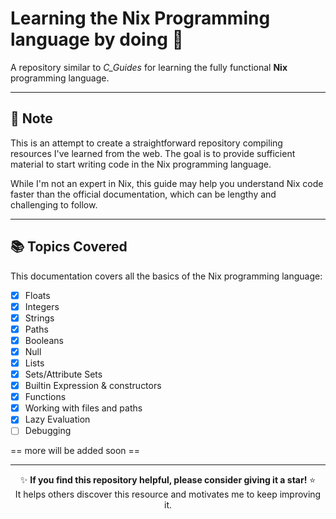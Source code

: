 # Learning the Nix Programming language by doing 🌟

A repository similar to *C_Guides* for learning the fully functional **Nix** programming language.

---

## 📝 Note  

This is an attempt to create a straightforward repository compiling resources I've learned from the web. The goal is to provide sufficient material to start writing code in the Nix programming language.

While I'm not an expert in Nix, this guide may help you understand Nix code faster than the official documentation, which can be lengthy and challenging to follow.

---

## 📚 Topics Covered  

This documentation covers all the basics of the Nix programming language:

- [x] Floats
- [x] Integers
- [x] Strings
- [x] Paths
- [x] Booleans
- [x] Null
- [x] Lists
- [x] Sets/Attribute Sets
- [x] Builtin Expression & constructors
- [x] Functions
- [x] Working with files and paths
- [x] Lazy Evaluation
- [ ] Debugging

== more will be added soon ==

---
<div align="center">

✨ **If you find this repository helpful, please consider giving it a star!** ⭐  
It helps others discover this resource and motivates me to keep improving it.

</div>

